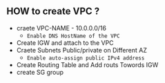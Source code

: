 ## HOW to create VPC ?
- craete VPC-NAME - 10.0.0.0/16
    - `Enable DNS HostName of the VPC`
- Create IGW and attach to the VPC
- Craete Subnets Public/private on Different AZ
    - `Enable auto-assign public IPv4 address`
- Create Routing Table and Add routs Towords IGW
- create SG group